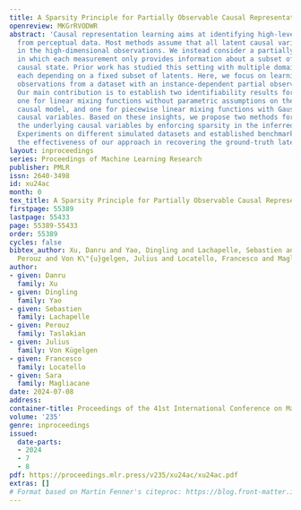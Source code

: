 ```yaml
---
title: A Sparsity Principle for Partially Observable Causal Representation Learning
openreview: MKGrRVODWR
abstract: 'Causal representation learning aims at identifying high-level causal variables
  from perceptual data. Most methods assume that all latent causal variables are captured
  in the high-dimensional observations. We instead consider a partially observed setting,
  in which each measurement only provides information about a subset of the underlying
  causal state. Prior work has studied this setting with multiple domains or views,
  each depending on a fixed subset of latents. Here, we focus on learning from unpaired
  observations from a dataset with an instance-dependent partial observability pattern.
  Our main contribution is to establish two identifiability results for this setting:
  one for linear mixing functions without parametric assumptions on the underlying
  causal model, and one for piecewise linear mixing functions with Gaussian latent
  causal variables. Based on these insights, we propose two methods for estimating
  the underlying causal variables by enforcing sparsity in the inferred representation.
  Experiments on different simulated datasets and established benchmarks highlight
  the effectiveness of our approach in recovering the ground-truth latents.'
layout: inproceedings
series: Proceedings of Machine Learning Research
publisher: PMLR
issn: 2640-3498
id: xu24ac
month: 0
tex_title: A Sparsity Principle for Partially Observable Causal Representation Learning
firstpage: 55389
lastpage: 55433
page: 55389-55433
order: 55389
cycles: false
bibtex_author: Xu, Danru and Yao, Dingling and Lachapelle, Sebastien and Taslakian,
  Perouz and Von K\"{u}gelgen, Julius and Locatello, Francesco and Magliacane, Sara
author:
- given: Danru
  family: Xu
- given: Dingling
  family: Yao
- given: Sebastien
  family: Lachapelle
- given: Perouz
  family: Taslakian
- given: Julius
  family: Von Kügelgen
- given: Francesco
  family: Locatello
- given: Sara
  family: Magliacane
date: 2024-07-08
address:
container-title: Proceedings of the 41st International Conference on Machine Learning
volume: '235'
genre: inproceedings
issued:
  date-parts:
  - 2024
  - 7
  - 8
pdf: https://proceedings.mlr.press/v235/xu24ac/xu24ac.pdf
extras: []
# Format based on Martin Fenner's citeproc: https://blog.front-matter.io/posts/citeproc-yaml-for-bibliographies/
---
```

